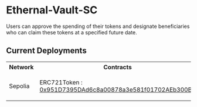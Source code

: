 # Ethernal-Vault-SC

Users can approve the spending of their tokens and designate beneficiaries who can claim these tokens at a specified future date.

## Current Deployments

<table>
<tr>
<th>Network</th>
<th>Contracts</th>
</tr>

<tr><td>Sepolia</td><td>

ERC721Token : [0x951D7395DAd6c8a00878a3e581f01702AEb300B7](https://sepolia.etherscan.io/address/0x951D7395DAd6c8a00878a3e581f01702AEb300B7#code)
<br>

</td>
</tr>

</table>
